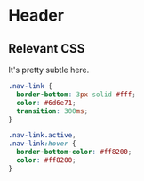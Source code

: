 # Header

## Relevant CSS

It's pretty subtle here.

```css
.nav-link {
  border-bottom: 3px solid #fff;
  color: #6d6e71;
  transition: 300ms;
}

.nav-link.active,
.nav-link:hover {
  border-bottom-color: #ff8200;
  color: #ff8200;
}
```
